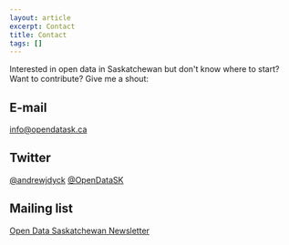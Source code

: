 ```yaml
---
layout: article
excerpt: Contact
title: Contact
tags: []
---
```


Interested in open data in Saskatchewan but don't know where to start? Want to contribute? Give me a shout: 

## E-mail
<info@opendatask.ca> 

## Twitter
[@andrewjdyck][1]
[@OpenDataSK][2]


## Mailing list

[Open Data Saskatchewan Newsletter][3]



 [1]: http://twitter.com/andrewjdyck
 [2]: http://twitter.com/opendatask
 [3]: https://mailchi.mp/c03be69ded16/opendatasksubscribe
